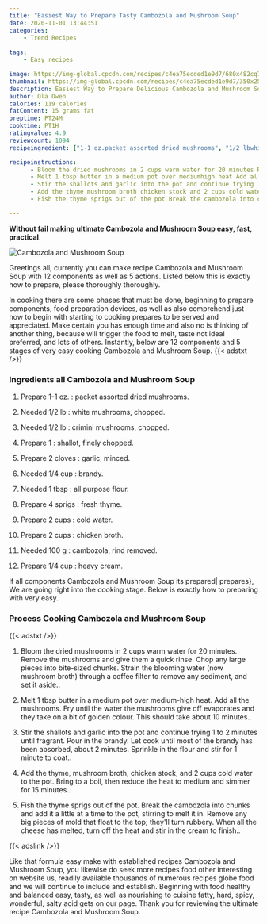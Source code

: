 ```yaml
---
title: "Easiest Way to Prepare Tasty Cambozola and Mushroom Soup"
date: 2020-11-01 13:44:51
categories:
    - Trend Recipes
    
tags:
    - Easy recipes

image: https://img-global.cpcdn.com/recipes/c4ea75ecded1e9d7/680x482cq70/cambozola-and-mushroom-soup-recipe-main-photo.jpg
thumbnail: https://img-global.cpcdn.com/recipes/c4ea75ecded1e9d7/350x250cq70/cambozola-and-mushroom-soup-recipe-main-photo.jpg
description: Easiest Way to Prepare Delicious Cambozola and Mushroom Soup with 12 ingredients and 5 stages of easy cooking.
author: Ola Owen
calories: 119 calories
fatContent: 15 grams fat
preptime: PT24M
cooktime: PT1H
ratingvalue: 4.9
reviewcount: 1094
recipeingredient: ["1-1 oz.packet assorted dried mushrooms", "1/2 lbwhite mushrooms chopped", "1/2 lbcrimini mushrooms chopped", "1shallot finely chopped", "2 clovesgarlic minced", "1/4 cupbrandy", "1 tbspall purpose flour", "4 sprigsfresh thyme", "2 cupscold water", "2 cupschicken broth", "100 gcambozola rind removed", "1/4 cupheavy cream"]

recipeinstructions: 
      - Bloom the dried mushrooms in 2 cups warm water for 20 minutes Remove the mushrooms and give them a quick rinse Chop any large pieces into bitesized chunks Strain the blooming water now mushroom broth through a coffee filter to remove any sediment and set it aside 
      - Melt 1 tbsp butter in a medium pot over mediumhigh heat Add all the mushrooms Fry until the water the mushrooms give off evaporates and they take on a bit of golden colour This should take about 10 minutes 
      - Stir the shallots and garlic into the pot and continue frying 1 to 2 minutes until fragrant Pour in the brandy Let cook until most of the brandy has been absorbed about 2 minutes Sprinkle in the flour and stir for 1 minute to coat 
      - Add the thyme mushroom broth chicken stock and 2 cups cold water to the pot Bring to a boil then reduce the heat to medium and simmer for 15 minutes 
      - Fish the thyme sprigs out of the pot Break the cambozola into chunks and add it a little at a time to the pot stirring to melt it in Remove any big pieces of mold that float to the top theyll turn rubbery When all the cheese has melted turn off the heat and stir in the cream to finish

---
```




**Without fail making ultimate Cambozola and Mushroom Soup easy, fast, practical**. 


![Cambozola and Mushroom Soup](https://img-global.cpcdn.com/recipes/c4ea75ecded1e9d7/680x482cq70/cambozola-and-mushroom-soup-recipe-main-photo.jpg "Cambozola and Mushroom Soup")




Greetings all, currently you can make recipe Cambozola and Mushroom Soup with 12 components as well as 5 actions. Listed below this is exactly how to prepare, please thoroughly thoroughly.

In cooking there are some phases that must be done, beginning to prepare components, food preparation devices, as well as also comprehend just how to begin with starting to cooking prepares to be served and appreciated. Make certain you has enough time and also no is thinking of another thing, because will trigger the food to melt, taste not ideal preferred, and lots of others. Instantly, below are 12 components and 5 stages of very easy cooking Cambozola and Mushroom Soup.
{{< adstxt />}}

### Ingredients all Cambozola and Mushroom Soup


1. Prepare 1-1 oz. : packet assorted dried mushrooms.

1. Needed 1/2 lb : white mushrooms, chopped.

1. Needed 1/2 lb : crimini mushrooms, chopped.

1. Prepare 1 : shallot, finely chopped.

1. Prepare 2 cloves : garlic, minced.

1. Needed 1/4 cup : brandy.

1. Needed 1 tbsp : all purpose flour.

1. Prepare 4 sprigs : fresh thyme.

1. Prepare 2 cups : cold water.

1. Prepare 2 cups : chicken broth.

1. Needed 100 g : cambozola, rind removed.

1. Prepare 1/4 cup : heavy cream.



If all components Cambozola and Mushroom Soup its prepared| prepares}, We are going right into the cooking stage. Below is exactly how to preparing with very easy.

### Process Cooking Cambozola and Mushroom Soup

{{< adstxt />}}


1. Bloom the dried mushrooms in 2 cups warm water for 20 minutes. Remove the mushrooms and give them a quick rinse. Chop any large pieces into bite-sized chunks. Strain the blooming water (now mushroom broth) through a coffee filter to remove any sediment, and set it aside..



1. Melt 1 tbsp butter in a medium pot over medium-high heat. Add all the mushrooms. Fry until the water the mushrooms give off evaporates and they take on a bit of golden colour. This should take about 10 minutes..



1. Stir the shallots and garlic into the pot and continue frying 1 to 2 minutes until fragrant. Pour in the brandy. Let cook until most of the brandy has been absorbed, about 2 minutes. Sprinkle in the flour and stir for 1 minute to coat..



1. Add the thyme, mushroom broth, chicken stock, and 2 cups cold water to the pot. Bring to a boil, then reduce the heat to medium and simmer for 15 minutes..



1. Fish the thyme sprigs out of the pot. Break the cambozola into chunks and add it a little at a time to the pot, stirring to melt it in. Remove any big pieces of mold that float to the top; they&#39;ll turn rubbery. When all the cheese has melted, turn off the heat and stir in the cream to finish..





{{< adslink />}}

Like that formula easy make with established recipes Cambozola and Mushroom Soup, you likewise do seek more recipes food other interesting on website us, readily available thousands of numerous recipes globe food and we will continue to include and establish. Beginning with food healthy and balanced easy, tasty, as well as nourishing to cuisine fatty, hard, spicy, wonderful, salty acid gets on our page. Thank you for reviewing the ultimate recipe Cambozola and Mushroom Soup.
